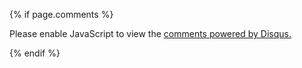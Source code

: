{% if page.comments %}
<div id="disqus_thread"></div>
<script>

var disqus_identifier = '{% if page.disqus_identifier %}{{ page.disqus_identifier}}{% else %}{{ site.url }}{{ page.url }}{% endif %}';
var disqus_url = '{{ site.url }}{{ page.url }}';

var disqus_config = function () {
  this.page.url = disqus_url;  // Replace PAGE_URL with your page's canonical URL variable
  this.page.identifier = disqus_identifier; // Replace PAGE_IDENTIFIER with your page's unique identifier variable
};

(function() { // DON'T EDIT BELOW THIS LINE
var d = document, s = d.createElement('script');
s.src = 'https://tjbiddle.disqus.com/embed.js';
s.setAttribute('data-timestamp', +new Date());
(d.head || d.body).appendChild(s);
})();
</script>
<noscript>Please enable JavaScript to view the <a href="https://disqus.com/?ref_noscript">comments powered by Disqus.</a></noscript>

{% endif %}
